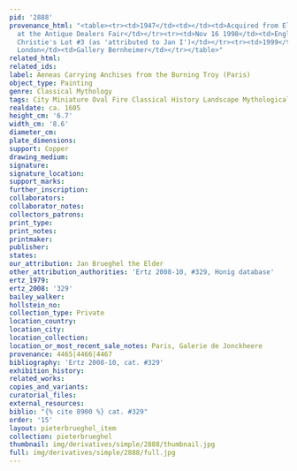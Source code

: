 ```yaml
---
pid: '2888'
provenance_html: "<table><tr><td>1947</td><td></td><td>Acquired from Ellis & Smith
  at the Antique Dealers Fair</td></tr><tr><td>Nov 16 1998</td><td>England London</td><td>Sale
  Christie's Lot #3 (as 'attributed to Jan I')</td></tr><tr><td>1999</td><td>England
  London</td><td>Gallery Bernheimer</td></tr></table>"
related_html: 
related_ids: 
label: Aeneas Carrying Anchises from the Burning Troy (Paris)
object_type: Painting
genre: Classical Mythology
tags: City Miniature Oval Fire Classical History Landscape Mythological
realdate: ca. 1605
height_cm: '6.7'
width_cm: '8.6'
diameter_cm: 
plate_dimensions: 
support: Copper
drawing_medium: 
signature: 
signature_location: 
support_marks: 
further_inscription: 
collaborators: 
collaborator_notes: 
collectors_patrons: 
print_type: 
print_notes: 
printmaker: 
publisher: 
states: 
our_attribution: Jan Brueghel the Elder
other_attribution_authorities: 'Ertz 2008-10, #329, Honig database'
ertz_1979: 
ertz_2008: '329'
bailey_walker: 
hollstein_no: 
collection_type: Private
location_country: 
location_city: 
location_collection: 
location_or_most_recent_sale_notes: Paris, Galerie de Jonckheere
provenance: 4465|4466|4467
bibliography: 'Ertz 2008-10, cat. #329'
exhibition_history: 
related_works: 
copies_and_variants: 
curatorial_files: 
external_resources: 
biblio: "{% cite 8900 %} cat. #329"
order: '15'
layout: pieterbrueghel_item
collection: pieterbrueghel
thumbnail: img/derivatives/simple/2888/thumbnail.jpg
full: img/derivatives/simple/2888/full.jpg
---
```

